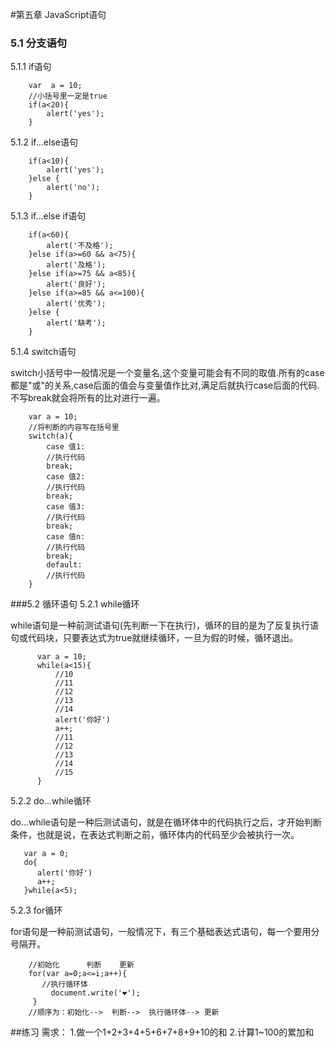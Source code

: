 #第五章 JavaScript语句
### 5.1 分支语句
5.1.1 if语句

        var  a = 10;
        //小括号里一定是true
        if(a<20){
            alert('yes');
        }
5.1.2 if...else语句

        if(a<10){
            alert('yes');
        }else {
            alert('no');
        }

5.1.3 if...else if语句
 
        if(a<60){
            alert('不及格');
        }else if(a>=60 && a<75){
            alert('及格');
        }else if(a>=75 && a<85){
            alert('良好');
        }else if(a>=85 && a<=100){
            alert('优秀');
        }else {
            alert('缺考');
        }
5.1.4 switch语句

switch小括号中一般情况是一个变量名,这个变量可能会有不同的取值.所有的case都是"或"的关系,case后面的值会与变量值作比对,满足后就执行case后面的代码.不写break就会将所有的比对进行一遍。

        var a = 10;
        //将判断的内容写在括号里
        switch(a){
            case 值1:
            //执行代码
            break;
            case 值2:
            //执行代码
            break;
            case 值3:
            //执行代码
            break;
            case 值n:
            //执行代码
            break;
            default:
            //执行代码
        }


###5.2 循环语句
5.2.1 while循环

while语句是一种前测试语句(先判断一下在执行)，循环的目的是为了反复执行语句或代码块，只要表达式为true就继续循环，一旦为假的时候，循环退出。

          var a = 10;
          while(a<15){
              //10
              //11
              //12
              //13
              //14
              alert('你好')
              a++;
              //11
              //12
              //13
              //14
              //15
          }

5.2.2 do...while循环

do...while语句是一种后测试语句，就是在循环体中的代码执行之后，才开始判断条件，也就是说，在表达式判断之前，循环体内的代码至少会被执行一次。
  
       var a = 0;
       do{
          alert('你好')
          a++;
       }while(a<5);

5.2.3 for循环

for语句是一种前测试语句，一般情况下，有三个基础表达式语句，每一个要用分号隔开。
       
        //初始化      判断    更新
        for(var a=0;a<=i;a++){
           //执行循环体
             document.write('❤');
         }
        //顺序为：初始化-->  判断-->  执行循环体--> 更新 




##练习
需求：
1.做一个1+2+3+4+5+6+7+8+9+10的和
2.计算1~100的累加和
